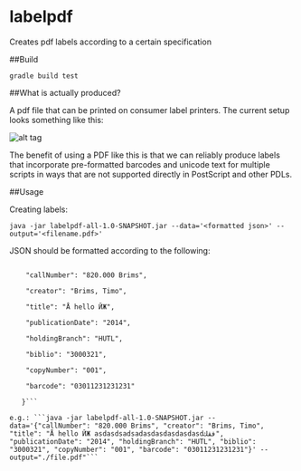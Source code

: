# labelpdf
Creates pdf labels according to a certain specification

##Build

```gradle build test```

##What is actually produced?

A pdf file that can be printed on consumer label printers. The current setup looks something like this:

![alt tag](https://raw.githubusercontent.com/brinxmat/labelpdf/master/labelexample.png)

The benefit of using a PDF like this is that we can reliably produce labels that incorporate pre-formatted barcodes and
unicode text for multiple scripts in ways that are not supported directly in PostScript and other PDLs.

##Usage

Creating labels:

```java -jar labelpdf-all-1.0-SNAPSHOT.jar --data='<formatted json>' --output='<filename.pdf>'```

JSON should be formatted according to the following:

```{

   	"callNumber": "820.000 Brims",

   	"creator": "Brims, Timo",

   	"title": "Å hello ЙЖ",

   	"publicationDate": "2014",

   	"holdingBranch": "HUTL",

   	"biblio": "3000321",

   	"copyNumber": "001",

   	"barcode": "03011231231231"

   }```

e.g.: ```java -jar labelpdf-all-1.0-SNAPSHOT.jar --data='{"callNumber": "820.000 Brims", "creator": "Brims, Timo", "title": "Å hello ЙЖ asdasdsadsadasdasdasdasdasdفقك", "publicationDate": "2014", "holdingBranch": "HUTL", "biblio": "3000321", "copyNumber": "001", "barcode": "03011231231231"}' --output="./file.pdf"```